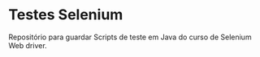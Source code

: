 # Testes Selenium

Repositório para guardar Scripts de teste em Java do curso de Selenium Web driver.

